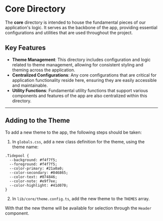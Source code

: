 # Core Directory

The **core** directory is intended to house the fundamental pieces of our application's logic. It serves as the backbone of the app, providing essential configurations and utilities that are used throughout the project.

## Key Features

- **Theme Management**: This directory includes configuration and logic related to theme management, allowing for consistent styling and theming across the application.
- **Centralized Configurations**: Any core configurations that are critical for application functionality reside here, ensuring they are easily accessible and maintainable.
- **Utility Functions**: Fundamental utility functions that support various components and features of the app are also centralized within this directory.

---

## Adding to the Theme

To add a new theme to the app, the following steps should be taken:

1. In `globals.css`, add a new class definition for the theme, using the theme name:

```
.Tidepool {
  --background: #f4f7f5;
  --foreground: #f4f7f5;
  --color-primary: #21a0a0;
  --color-secondary: #046865;
  --color-text: #074846;
  --color-note: #e9f7ee;
  --color-highlight: #41d070;
}
```

2. In `lib/core/theme.config.ts`, add the new theme to the `THEMES` array.

With that the new theme will be available for selection through the `Header` component.
